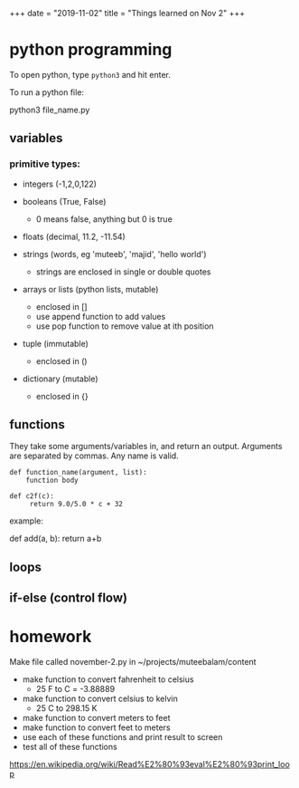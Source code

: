 +++
date = "2019-11-02"
title = "Things learned on Nov 2"
+++

# python programming

To open python, type `python3` and hit enter.

To run a python file:

python3 file_name.py

## variables

### primitive types:

- integers (-1,2,0,122)
- booleans (True, False)
    - 0 means false, anything but 0 is true
- floats (decimal, 11.2, -11.54)
- strings (words, eg 'muteeb', 'majid', 'hello world')
    - strings are enclosed in single or double quotes

- arrays or lists (python lists, mutable)
    - enclosed in []
    - use append function to add values
    - use pop function to remove value at ith position

- tuple (immutable)
    - enclosed in ()
- dictionary (mutable)
    - enclosed in {}

## functions

They take some arguments/variables in, and return an output. Arguments are separated by commas. Any name is valid.

```
def function_name(argument, list):
    function body

def c2f(c):
     return 9.0/5.0 * c + 32
```


example:

def add(a, b):
    return a+b

## loops

## if-else (control flow)

# homework

Make file called november-2.py in
~/projects/muteebalam/content

- make function to convert fahrenheit to celsius
    - 25 F to C = -3.88889
- make function to convert celsius to kelvin
    - 25 C to 298.15 K
- make function to convert meters to feet
- make function to convert feet to meters
- use each of these functions and print result to screen
- test all of these functions


https://en.wikipedia.org/wiki/Read%E2%80%93eval%E2%80%93print_loop




